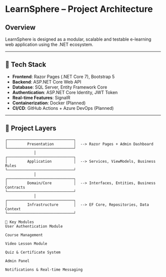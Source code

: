 # LearnSphere – Project Architecture

## Overview

LearnSphere is designed as a modular, scalable and testable e-learning web application using the .NET ecosystem.

---

## 🔧 Tech Stack

- **Frontend**: Razor Pages (.NET Core 7), Bootstrap 5  
- **Backend**: ASP.NET Core Web API  
- **Database**: SQL Server, Entity Framework Core  
- **Authentication**: ASP.NET Core Identity, JWT Token  
- **Real-time Features**: SignalR  
- **Containerization**: Docker (Planned)  
- **CI/CD**: GitHub Actions + Azure DevOps (Planned)

---

## 🧱 Project Layers

```plaintext
┌──────────────────────────────┐
│         Presentation         │  --> Razor Pages + Admin Dashboard
└──────────────────────────────┘
             │
┌──────────────────────────────┐
│         Application          │  --> Services, ViewModels, Business Rules
└──────────────────────────────┘
             │
┌──────────────────────────────┐
│         Domain/Core          │  --> Interfaces, Entities, Business Contracts
└──────────────────────────────┘
             │
┌──────────────────────────────┐
│         Infrastructure       │  --> EF Core, Repositories, Data Context
└──────────────────────────────┘

🧩 Key Modules
User Authentication Module

Course Management

Video Lesson Module

Quiz & Certificate System

Admin Panel

Notifications & Real-time Messaging
